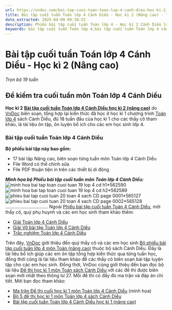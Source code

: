 ```yaml
---
url: https://vndoc.com/bai-tap-cuoi-tuan-toan-lop-4-canh-dieu-hoc-ki-2-nang-cao-314962
title: Bài tập cuối tuần Toán lớp 4 Cánh Diều - Học kì 2 (Nâng cao) - Trọn bộ 19 tuần - VnDoc.com
date_extracted: 2025-04-09 09:38:52
description: Phiếu bài tập cuối tuần Toán lớp 4 - Học kì 2 Cánh Diều là bộ tài liệu giúp các thầy cô có thể phụ đạo ôn tập cuối tuần cho các em học sinh ôn tập và rèn luyện.
keywords: bài tập cuối tuần Toán lớp 4,bài tập cuối tuần Toán lớp 4 cánh diều,phiếu bài tập Toán lớp 4 kì 2 cánh diều,Đề kiểm tra cuối tuần môn toán lớp 4 học kì 2 sách cánh diều,Đề kiểm tra cuối tuần môn toán lớp 4,bài tập cuối tuần lớp 4,phiếu bài tập cuối tuần lớp 4 môn toán,bài tập cuối tuần lớp 4 cánh diều,phiếu bài tập cuối tuần lớp 4,phiếu bài tập tuần cd
---
```


# Bài tập cuối tuần Toán lớp 4 Cánh Diều - Học kì 2 \(Nâng cao\)
_Trọn bộ 19 tuần_
## **Đề kiểm tra cuối tuần môn Toán lớp 4 Cánh Diều**  
**Học kì 2**
[**Bài tập cuối tuần Toán lớp 4 Cánh Diều học kì 2 \(nâng cao\)**](<https://vndoc.com/bai-tap-cuoi-tuan-toan-lop-4-canh-dieu-hoc-ki-2-nang-cao-314962>) do [VnDoc](<https://vndoc.com/>) biên soạn, tổng hợp lại kiến thức đã học ở học kì 1 chương trình [Toán lớp 4](<https://vndoc.com/toan-lop-4-canh-dieu>) sách Cánh Diều, đủ 18 tuần đầu của học kì 1 cho các thầy cô tham khảo, là tài liệu ôn tập, ôn luyện bổ ích cho các em học sinh lớp 4.
### **Bài tập cuối tuần Toán lớp 4 Cánh Diều**
**Bộ phiếu bài tập này bao gồm:**
  * 17 bài tập Nâng cao, biên soạn từng tuần môn Toán lớp 4 Cánh Diều
  * File Word có thể chỉnh sửa
  * File PDF thuận tiện in trên các thiết bị di động

 _**Minh họa bộ Phiếu bài tập cuối tuần môn Toán lớp 4 Cánh Diều:**_
![minh hoa bai tap toan cuoi tuan 19 lop 4 cd h1*562590](https://i.vdoc.vn/data/image/2024/01/08/minh-hoa-bai-tap-toan-cuoi-tuan-19-lop-4-cd-h1.jpg)![minh hoa bai tap toan cuoi tuan 19 lop 4 cd h2*562589](https://i.vdoc.vn/data/image/2024/01/08/minh-hoa-bai-tap-toan-cuoi-tuan-19-lop-4-cd-h2.jpg)![phieu bai tap cuoi tuan 20 toan 4 sach CD page 0001*565127](https://i.vdoc.vn/data/image/2024/01/15/phieu-bai-tap-cuoi-tuan-20-toan-4-sach-CD-page-0001.jpg)![phieu bai tap cuoi tuan 20 toan 4 sach CD page 0002*565128](https://i.vdoc.vn/data/image/2024/01/15/phieu-bai-tap-cuoi-tuan-20-toan-4-sach-CD-page-0002.jpg)
.................................
Ngoài [Phiếu bài tập cuối tuần Toán 4 Cánh Diều](<https://vndoc.com/bai-tap-cuoi-tuan-toan-lop-4-canh-dieu>), mời thầy cô, quý phụ huynh và các em học sinh tham khảo thêm:
  * [Giải Toán lớp 4 Cánh Diều](<https://vndoc.com/toan-lop-4-canh-dieu>)
  * [Giải Vở bài tập Toán lớp 4 Cánh Diều](<https://vndoc.com/vo-bai-tap-toan-lop-4-canh-dieu>)
  * [Trắc nghiệm Toán lớp 4 Cánh Diều](<https://vndoc.com/trac-nghiem-toan-lop-4-canh-dieu>)

Trên đây, [VnDoc](<https://vndoc.com/>) giới thiệu đến quý thầy cô và các em học sinh [Bộ phiếu bài tập cuối tuần lớp 4 môn Toán \(nâng cao\)](<https://vndoc.com/bai-tap-cuoi-tuan-toan-lop-4-canh-dieu-hoc-ki-1-nang-cao-304031>) thuộc bộ sách Cánh Diều. Đây là tài liệu bổ ích giúp các em ôn tập tổng hợp kiến thức qua từng tuần học, đồng thời cũng là tài liệu tham khảo để các thầy cô biên soạn bài tập luyện tập cho các em học sinh. Đồng thời, VnDoc cũng giới thiệu đến bạn đọc bộ tài liệu [Đề thi học kì 1 môn Toán sách Cánh Diều](<https://vndoc.com/de-kiem-tra-toan-lop-4-hoc-ki-1-canh-dieu>) với các đề thi được biên soạn mới nhất theo thông tư 27. Mỗi đề thi có đầy đủ ma trận và đáp án chi tiết. Mời bạn đọc tham khảo:
  * [Ma trận Đề thi cuối học kì 1 môn Toán lớp 4 Cánh Diều](<https://vndoc.com/ma-tran-de-thi-cuoi-hoc-ki-1-mon-toan-lop-4-canh-dieu-311035>) \(minh họa\)
  * [Bộ 5 đề thi học kì 1 môn Toán lớp 4 sách Cánh Diều](<https://vndoc.com/bo-5-de-thi-hoc-ki-1-mon-toan-lop-4-sach-canh-dieu-311091>)
  * [Bài tập cuối tuần Toán lớp 4 Cánh Diều học kì 1 \(nâng cao\)](<https://vndoc.com/bai-tap-cuoi-tuan-toan-lop-4-canh-dieu-hoc-ki-1-nang-cao-304031>)

